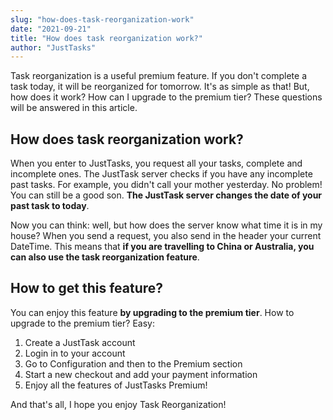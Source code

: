 ```yaml
---
slug: "how-does-task-reorganization-work"
date: "2021-09-21"
title: "How does task reorganization work?"
author: "JustTasks"
---
```

Task reorganization is a useful premium feature. If you don't complete a task today, 
it will be reorganized for tomorrow. It's as simple as that! But, how does it work? 
How can I upgrade to the premium tier? These questions will be answered in this article.

## How does task reorganization work?

When you enter to JustTasks, you request all your tasks, complete and incomplete ones. 
The JustTask server checks if you have any incomplete past tasks. For example, you didn't 
call your mother yesterday. No problem! You can still be a good son. **The JustTask server 
changes the date of your past task to today**.

Now you can think: well, but how does the server know what time it is in my house? When 
you send a request, you also send in the header your current DateTime. This means that 
**if you are travelling to China or Australia, you can also use the task reorganization feature**.

## How to get this feature?

You can enjoy this feature **by upgrading to the premium tier**. How to upgrade to the premium tier? Easy:

1. Create a JustTask account
2. Login in to your account
3. Go to Configuration and then to the Premium section
4. Start a new checkout and add your payment information
5. Enjoy all the features of JustTasks Premium!

And that's all, I hope you enjoy Task Reorganization!